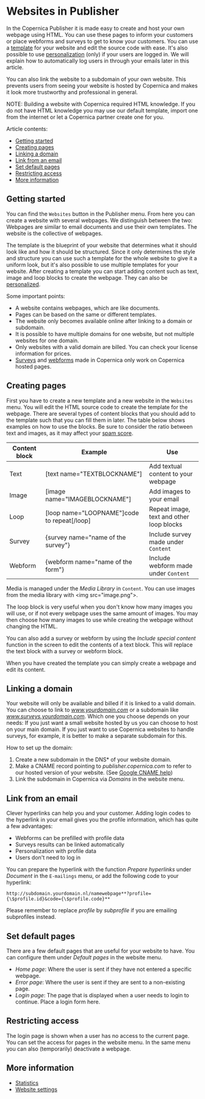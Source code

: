 # Websites in Publisher

In the Copernica Publisher it is made easy to create and host your own 
webpage using HTML. You can use these pages to inform your customers or place webforms 
and surveys to get to know your customers. You can use a [template](./templates) 
for your website and edit the source code with ease. It's also possible 
to use [personalization](./personalization) (only) if your users are logged in. 
We will explain how to automatically log users in through your emails later 
in this article.

You can also link the website to a subdomain of your own website. This 
prevents users from seeing your website is hosted by Copernica and makes 
it look more trustworthy and professional in general.

NOTE: Building a website with Copernica required HTML knowledge. If you 
do not have HTML knowledge you may use our default template, import one 
from the internet or let a Copernica partner create one for you.

Article contents:

* [Getting started](./websites#getting-started)
* [Creating pages](./websites#creating-pages)
* [Linking a domain](./websites#linking-a-domain)
* [Link from an email](./websites#link-from-an-email)
* [Set default pages](./websites#set-default-pages)
* [Restricting access](./websites#restricting-access)
* [More information](./websites#more-information)

## Getting started

You can find the `Websites` button in the Publisher menu. From here you 
can create a website with several webpages. We distinguish between the two: 
Webpages are similar to email documents and use their own templates. The 
website is the collective of webpages. 

The template is the blueprint of your website that determines what it 
should look like and how it should be structured. Since it only 
determines the style and structure you can use such a template for the whole website 
to give it a uniform look, but it's also possible to use multiple 
templates for your website. After creating a template you can start 
adding content such as text, image and loop blocks to create the webpage. 
They can also be [personalized](./personalization).

Some important points:
* A website contains webpages, which are like documents.
* Pages can be based on the same or different templates.
* The website only becomes available online after linking to a domain or 
subdomain.
* It is possible to have multiple domains for one website, but not multiple 
websites for one domain. 
* Only websites with a valid domain are billed. You can check your license 
information for prices.
* [Surveys](./surveys) and [webforms](./webforms) made in Copernica 
only work on Copernica hosted pages.

## Creating pages

First you have to create a new template and a new website in the `Websites` 
menu. You will edit the HTML source code to create the template for the 
webpage. There are several types of content blocks that you should add 
to the template such that you can fill them in later. The table below 
shows examples on how to use the blocks. Be sure to consider the ratio 
between text and images, as it may affect your [spam score](./some-tips-to-lower-your-email-spam-score).

| Content block | Example                                                           | Use                                      |
|---------------|-------------------------------------------------------------------|------------------------------------------|
| Text          | [text name="TEXTBLOCKNAME"]                                       | Add textual content to your webpage      |
| Image         | [image name="IMAGEBLOCKNAME"]                                     | Add images to your email                 |
| Loop          | [loop name="LOOPNAME"]code to repeat[/loop]                       | Repeat image, text and other loop blocks |
| Survey        | {survey name="name of the survey"}                                | Include survey made under `Content`      |
| Webform       | {webform name="name of the form"}                                 | Include webform made under `Content`     |

Media is managed under the *Media Library* in `Content`. You can use 
images from the media library with <img src="image.png"\>.

The loop block is very useful when you don't know how many images you will use, 
or if not every webpage uses the same amount of images. You may then choose 
how many images to use while creating the webpage without changing the HTML.

You can also add a survey or webform by using the *Include special content* 
function in the screen to edit the contents of a text block. This will 
replace the text block with a survey or webform block.

When you have created the template you can simply create a webpage and edit 
its content.

## Linking a domain

Your website will only be available and billed if it is linked to a valid domain. 
You can choose to link to *www.yourdomain.com* or a subdomain like 
*www.surveys.yourdomain.com*. Which one you choose depends on your needs: 
If you just want a small website hosted by us you can choose to host on 
your main domain. If you just want to use Copernica websites to handle 
surveys, for example, it is better to make a separate subdomain for this.

How to set up the domain:
1. Create a new subdomain in the DNS* of your website domain.
2. Make a CNAME record pointing to *publisher.copernica.com* to refer 
to our hosted version of your website. (See [Google CNAME help](https://support.google.com/a/answer/47283?hl=en))
3. Link the subdomain in Copernica via *Domains* in the website menu.

## Link from an email

Clever hyperlinks can help you and your customer. Adding login codes to 
the hyperlink in your email gives you the profile information, which 
has quite a few advantages:

* Webforms can be prefilled with profile data
* Surveys results can be linked automatically
* Personalization with profile data
* Users don't need to log in

You can prepare the hyperlink with the function *Prepare hyperlinks* 
under *Document* in the `E-mailings` menu, or add the following code to 
your hyperlink:

`http://subdomain.yourdomain.nl/namewebpage**?profile={\$profile.id}&code={\$profile.code}**`

Please remember to replace *profile* by *subprofile* if you are emailing 
subprofiles instead.

## Set default pages

There are a few default pages that are useful for your website to have. 
You can configure them under *Default pages* in the website menu.

* *Home page*: Where the user is sent if they have not entered a specific 
webpage.
* *Error page*: Where the user is sent if they are sent to a non-existing 
page.
* *Login page*: The page that is displayed when a user needs to login 
to continue. Place a login form here.

## Restricting access

The login page is shown when a user has no access to the current page. You 
can set the access for pages in the website menu. In the same menu you 
can also (temporarily) deactivate a webpage.

## More information

- [Statistics](./statistics)
- [Website settings](./websites-settings)
